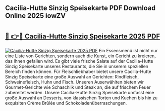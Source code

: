 ## Cacilia-Hutte Sinzig Speisekarte PDF Download Online 2025 iowZV

# <h2><a href="http://gc7xd6.nevu.top/?p=Cacilia-Hutte+Sinzig+Speisekarte">🔗 👉🔴 Cacilia-Hutte Sinzig Speisekarte 2025 PDF</a></h2>

[![Cacilia-Hutte Sinzig Speisekarte 2025 PDF](https://i.imgur.com/dBaPXMq.png)](http://gc7xd6.nevu.top/?p=Cacilia-Hutte+Sinzig+Speisekarte)
Ein Essensmenü ist nicht nur eine Liste von Gerichten, sondern auch die Kunst, ein Gericht zu kreieren, das Ihnen gefallen wird. Es gibt viele frische Salate auf der Cacilia-Hutte Sinzig Speisekarte unseres Restaurants, die Sie in unserem speziellen Bereich finden können. Für Fleischliebhaber bietet unsere Cacilia-Hutte Sinzig Speisekarte eine große Auswahl an Gerichten: Rindfleisch, Schweinefleisch, Huhn und Fisch. Unseren Auserwählten bieten wir Gourmet-Gerichte wie Schaschlik und Steak an, die auf frischem Feuer zubereitet werden. Unsere Cacilia-Hutte Sinzig Speisekarte umfasst eine große Auswahl an Desserts, von klassischen Torten und Kuchen bis hin zu exquisiten Crème Brûlée und Schokoladenüberraschungen.
